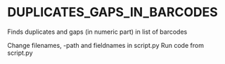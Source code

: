 # DUPLICATES_GAPS_IN_BARCODES

Finds duplicates and gaps (in numeric part) in list of barcodes

Change filenames, -path and fieldnames in script.py
Run code from script.py